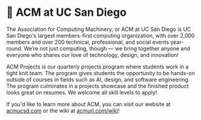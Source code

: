 # 💠 ACM at UC San Diego

The Association for Computing Machinery, or ACM at UC San Diego is UC San Diego's largest members-first computing organization, 
with over 2,000 members and over 200 technical, professional, and social events year-round. We’re not just computing, though — we 
bring together anyone and everyone who shares our love of technology, design, and innovation!

ACM Projects is our quarterly projects program where students work in a tight knit team. The program gives students the opportunity to be hands-on outside of courses 
in fields such as AI, design, and software engineering. The program culminates in a projects showcase and the finished product looks great on resumes.
We welcome all skill levels to apply!

If you'd like to learn more about ACM, you can visit our website at [acmucsd.com](https://acmucsd.com) or the wiki at [acmurl.com/wiki](https://acmurl.com/wiki)! 

